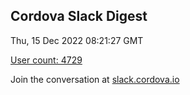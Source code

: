 ## Cordova Slack Digest
Thu, 15 Dec 2022 08:21:27 GMT

[User count: 4729](https://cordova.slack.com/)


Join the conversation at [slack.cordova.io](http://slack.cordova.io/)
